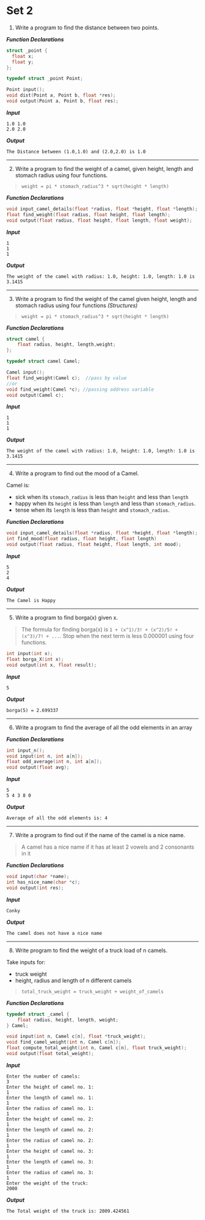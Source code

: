 # Set 2

1.  Write a program to find the distance between two points.

***Function Declarations***

```c
struct _point {
  float x;
  float y;
};

typedef struct _point Point;

Point input();
void dist(Point a, Point b, float *res);
void output(Point a, Point b, float res);
```

***Input***

```
1.0 1.0
2.0 2.0
```

***Output***

```
The Distance between (1.0,1.0) and (2.0,2.0) is 1.0
```

---

2.  Write a program to find the weight of a camel, given height, length and stomach radius using four functions.

> `weight = pi * stomach_radius^3 * sqrt(height * length)`

***Function Declarations***

```c
void input_camel_details(float *radius, float *height, float *length);
float find_weight(float radius, float height, float length);
void output(float radius, float height, float length, float weight);
```

***Input***

```
1 
1
1
```

***Output***

```
The weight of the camel with radius: 1.0, height: 1.0, length: 1.0 is 3.1415
```

---
3.  Write a program to find the weight of the camel given height, length and stomach radius using four functions *(Structures)*

> `weight = pi * stomach_radius^3 * sqrt(height * length)`

***Function Declarations***
```c
struct camel {
	float radius, height, length,weight;
};

typedef struct camel Camel;

Camel input();
float find_weight(Camel c);  //pass by value
//or
void find_weight(Camel *c); //passing address variable
void output(Camel c);
```

***Input***

```
1
1
1
```

***Output***

```
The weight of the camel with radius: 1.0, height: 1.0, length: 1.0 is 3.1415
```

---

4.  Write a program to find out the mood of a Camel.

Camel is:
 - sick when its `stomach_radius` is less than `height` and less than `length`
 - happy when its `height` is less than `length` and less than `stomach_radius`.
 - tense when its `length` is less than `height` and `stomach_radius`.

***Function Declarations***

```c
void input_camel_details(float *radius, float *height, float *length);
int find_mood(float radius, float height, float length)
void output(float radius, float height, float length, int mood);
```

***Input***
```
5
2
4
```

***Output***
```
The Camel is Happy
```

---

5.  Write a program to find borga(x) given x.

> The formula for finding borga(x) is `1 + (x^1)/3! + (x^2)/5! + (x^3)/7! + ...`. Stop when the next term is less 0.000001 using four functions.

```c
int input(int x);
float borga_X(int x);
void output(int x, float result);
```

***Input***
```
5
```

***Output***
```
borga(5) = 2.699337
```

---

6.  Write a program to find the average of all the odd elements in an array

***Function Declarations***
```c
int input_n();
void input(int n, int a[n]);
float odd_average(int n, int a[n]);
void output(float avg);
```

***Input***
```
5
5 4 3 8 0
```

***Output***
```
Average of all the odd elements is: 4
```

---

7.  Write a program to find out if the name of the camel is a nice name.

> A camel has a nice name if it has at least 2 vowels and 2 consonants in it

***Function Declarations***
```c
void input(char *name);
int has_nice_name(char *c);
void output(int res);
```

***Input***
```
Conky
```

***Output***
```
The camel does not have a nice name
```

---

8.  Write program to find the weight of a truck load of n camels.

Take inputs for:
- truck weight
- height, radius and length of n different camels

> `total_truck_weight = truck_weight + weight_of_camels`

***Function Declarations***
```c
typedef struct _camel {
    float radius, height, length, weight;
} Camel;

void input(int n, Camel c[n], float *truck_weight);
void find_camel_weight(int n, Camel c[n]);
float compute_total_weight(int n, Camel c[n], float truck_weight);
void output(float total_weight);
```

***Input***
```
Enter the number of camels:
3
Enter the height of camel no. 1:
1
Enter the length of camel no. 1:
1
Enter the radius of camel no. 1:
1
Enter the height of camel no. 2:
1
Enter the length of camel no. 2:
1
Enter the radius of camel no. 2:
1
Enter the height of camel no. 3:
1
Enter the length of camel no. 3:
1
Enter the radius of camel no. 3:
1
Enter the weight of the truck:
2000
```

***Output***
```
The Total weight of the truck is: 2009.424561
```